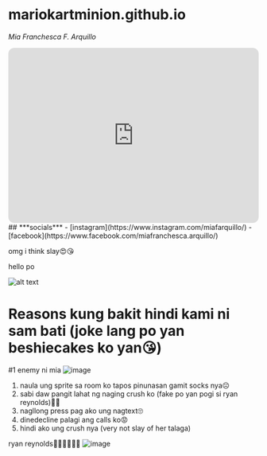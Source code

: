 # mariokartminion.github.io
*Mia Franchesca F. Arquillo*

<iframe style="border-radius:12px" src="https://open.spotify.com/embed/playlist/2IZB4yYytGIJGdCUeUXWca?utm_source=generator" width="100%" height="352" frameBorder="0" allowfullscreen="" allow="autoplay; clipboard-write; encrypted-media; fullscreen; picture-in-picture" loading="lazy"></iframe>
## ***socials***
- [instagram](https://www.instagram.com/miafarquillo/)
- [facebook](https://www.facebook.com/miafranchesca.arquillo/)

omg i think slay😍😘

hello po

![alt text](https://scontent.fdvo2-1.fna.fbcdn.net/v/t1.15752-9/258503865_457951392421160_7354220864377201324_n.jpg?_nc_cat=101&ccb=1-7&_nc_sid=ae9488&_nc_eui2=AeE91VZdYzmZIKq5wdNPIgWGYSow0DJB2wVhKjDQMkHbBYmBE155kyeI-MPW_l3YxK0TDKgyaWEAwEtGCCycE1Us&_nc_ohc=xVSNA0ZUkSsAX814KdU&tn=P4AB0k3rKuvp6TV6&_nc_ht=scontent.fdvo2-1.fna&oh=03_AdRMbWmYWGZmyPbN4IkfvBB9GAiNevOLFuWfa49FJxYdeA&oe=63E70FCE)

# Reasons kung bakit hindi kami ni sam bati (joke lang po yan beshiecakes ko yan😘)
#1 enemy ni mia
![image](https://user-images.githubusercontent.com/122507523/212541737-9f7ecce9-b9ff-4cb5-88b2-1a7a19cb908b.png)
1. naula ung sprite sa room ko tapos pinunasan gamit socks nya☹️
2. sabi daw pangit lahat ng naging crush ko (fake po yan pogi si ryan reynolds)👎🏻
3. nagllong press pag ako ung nagtext🙄
4. dinedecline palagi ang calls ko😡
5. hindi ako ung crush nya (very not slay of her talaga)

ryan reynolds🧎‍♀️🧎‍♀️🧎‍♀️
![image](https://user-images.githubusercontent.com/122507523/212782940-14361f99-1b4f-4135-81d3-a28c57874b63.png)
